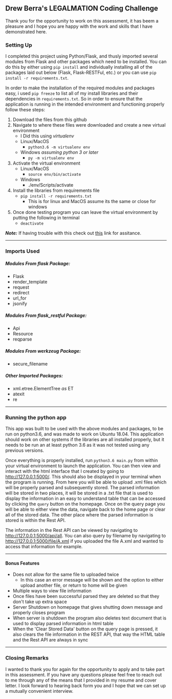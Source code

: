 ## Drew Berra's LEGALMATION Coding Challenge
Thank you for the opportunity to work on this assessment, it has beem a pleasure 
and I hope you are happy with the work and skills that I have demonstrated here.

### Setting Up
I completed this project using Python/Flask, and thusly imported several modules 
from Flask and other packages which need to be installed. You can do this by either 
using `pip install` and individually installing all of the packages laid out below (Flask, Flask-RESTFul, etc.) or 
you can use `pip install -r requirements.txt`.

In order to make the installation of the required modules and packages easy, i used
`pip freeze` to list all of my install libraries and their dependencies in `requirements.txt`.
So in order to ensure that the application is running in the intended environment and functioning properly follow
these steps:
1. Download the files from this github
2. Navigate to where these files were downloaded and create a new virtual environment
    * I Did this using _virtualenv_
    * Linux/MacOS
        * `python3.6 -m virtualenv env`
    * Windows _assuming python 3 or later_
        * `py -m virtualenv env`
3. Activate the virtual environment
    * Linux/MacOS
        * `source env/bin/activate`
    * Windows
        * ./env/Scripts/activate
4. Install the libraries from requirements file
    * `pip install -r requirements.txt`
        * This is for linux and MacOS assume its the same or close for windows
5. Once done testing program you can leave the virtual environment by putting the following in
terminal
    * `deactivate`

**_Note:_** If having trouble with this check out [this](https://packaging.python.org/guides/installing-using-pip-and-virtualenv/) link for assitance.
    
------

### Imports Used

##### Modules From flask Package:
* Flask
* render_template
* request
* redirect
* url_for
* jsonify

##### Modules From flask_restful Package:
* Api
* Resource
* reqparse

##### Modules From werkzeug Package:
* secure_filename

##### Other Imported Packages:
* xml.etree.ElementTree _as_ ET
* atexit
* re

---

### Running the python app
This app was built to be used with the above modules and packages, to be run on python3.6, and was made to
work on Ubuntu 18.04. This application should work on other systems if the libraries are all
installed properly, but it needs to be run an at least python 3.6 as it was not tested using any previous versions.
 
Once everything is properly installed, run `python3.6 main.py` from within your virtual environment 
to launch the application. You can then view and interact with the html interface that I created by going to
http://127.0.0.1:5000/. This should also be displayed in your terminal when the program is running.
From here you will be able to upload .xml files which will be properly parsed and subsequently stored. The parsed
information will be stored in two places, it will be stored in a .txt file that is used to display the information
in an easy to understand table that can be accessed by clicking the `query` button on the homepage. Once on the query page 
you will be able to either view the data, navigate back to the home page or clear all of the stored data. The other
place where the parsed information is stored is within the Rest API.

The information in the Rest API can be viewed by navigating to http://127.0.0.1:5000/api/all. You can
also query by filename by navigating to http://127.0.0.1:5000/file/A.xml if you uploaded the file A.xml and wanted to access that
information for example.

------
#### Bonus Features
* Does not allow for the same file to uploaded twice
    * In this case an error message will be shown and the option to either
    upload another file, or return to home will be given
* Multiple ways to view file information
* Once files have been successful parsed they are deleted so that they don't
take up extra space
* Server Shutdown on homepage that gives shutting down message and properly closes program
* When server is shutdown the program also deletes text document that is used
to display parsed information in html table
* When the 'Clear Stored Data' button on the query page is pressed, it also clears
the file information in the REST API, that way the HTML table and the Rest API are always in sync


----
### Closing Remarks

I wanted to thank you for again for the opportunity to apply and to take part in this assessment. If you have 
any questions please feel free to reach out to me through any of the means that I provided in my resume and cover letter.
I look forward to hearing back form you and I hope that we can set up a mutually convenient interview.
